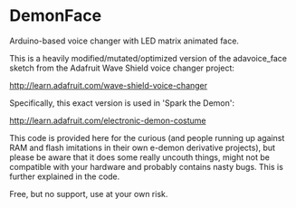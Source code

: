 DemonFace
=========
Arduino-based voice changer with LED matrix animated face.

This is a heavily modified/mutated/optimized version of the adavoice_face sketch from the Adafruit Wave Shield voice changer project:

http://learn.adafruit.com/wave-shield-voice-changer

Specifically, this exact version is used in 'Spark the Demon':

http://learn.adafruit.com/electronic-demon-costume

This code is provided here for the curious (and people running up against RAM and flash imitations in their own e-demon derivative projects), but please be aware that it does some really uncouth things, might not be compatible with your hardware and probably contains nasty bugs. This is further explained in the code.

Free, but no support, use at your own risk.
